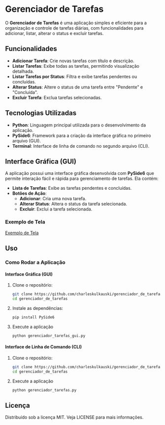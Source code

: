# Gerenciador de Tarefas

O **Gerenciador de Tarefas** é uma aplicação simples e eficiente para a organização e controle de tarefas diárias, com funcionalidades para adicionar, listar, alterar o status e excluir tarefas.

## Funcionalidades

- **Adicionar Tarefa**: Crie novas tarefas com título e descrição.
- **Listar Tarefas**: Exibe todas as tarefas, permitindo visualização detalhada.
- **Listar Tarefas por Status**: Filtra e exibe tarefas pendentes ou concluídas.
- **Alterar Status**: Altere o status de uma tarefa entre "Pendente" e "Concluída".
- **Excluir Tarefa**: Exclua tarefas selecionadas.

## Tecnologias Utilizadas

- **Python**: Linguagem principal utilizada para o desenvolvimento da aplicação.
- **PySide6**: Framework para a criação da interface gráfica no primeiro arquivo (GUI).
- **Terminal**: Interface de linha de comando no segundo arquivo (CLI).

## Interface Gráfica (GUI)

A aplicação possui uma interface gráfica desenvolvida com **PySide6** que permite interação fácil e rápida para gerenciamento de tarefas. Ela contém:

- **Lista de Tarefas**: Exibe as tarefas pendentes e concluídas.
- **Botões de Ação**:
  - **Adicionar**: Cria uma nova tarefa.
  - **Alterar Status**: Altera o status da tarefa selecionada.
  - **Excluir**: Exclui a tarefa selecionada.

### Exemplo de Tela

[Exemplo de Tela](https://prnt.sc/PFCxLlwXCKd5)

## Uso

### Como Rodar a Aplicação

#### Interface Gráfica (GUI)

1. Clone o repositório:
   ```bash
   git clone https://github.com/charleskulkauski/gerenciador_de_tarefas.git
   cd gerenciador_de_tarefas
   
2. Instale as dependências:
   ```bash
   pip install PySide6

3. Execute a aplicação
   ```bash
   python gerenciador_tarefas_gui.py

#### Interface de Linha de Comando (CLI)

1. Clone o repositório:
   ```bash
   git clone https://github.com/charleskulkauski/gerenciador_de_tarefas.git
   cd gerenciador_de_tarefas

2. Execute a aplicação
   ```bash
   python gerenciador_tarefas.py

## Licença

Distribuído sob a licença MIT. Veja LICENSE para mais informações.



